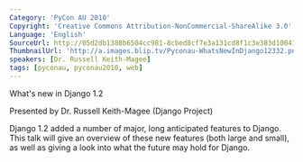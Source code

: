 ```yaml
---
Category: 'PyCon AU 2010'
Copyright: 'Creative Commons Attribution-NonCommercial-ShareAlike 3.0'
Language: 'English'
SourceUrl: http://05d2db1380b6504cc981-8cbed8cf7e3a131cd8f1c3e383d10041.r93.cf2.rackcdn.com/pycon-au-2010/465_pyconau-2010-what-s-new-in-django-1-2.flv
ThumbnailUrl: 'http://a.images.blip.tv/Pyconau-WhatsNewInDjango12332.png'
speakers: [Dr. Russell Keith-Magee]
tags: [pyconau, pyconau2010, web]
---
```

What's new in Django 1.2

Presented by Dr. Russell Keith-Magee (Django Project)

Django 1.2 added a number of major, long anticipated features to Django. This
talk will give an overview of these new features (both large and small), as
well as giving a look into what the future may hold for Django.

